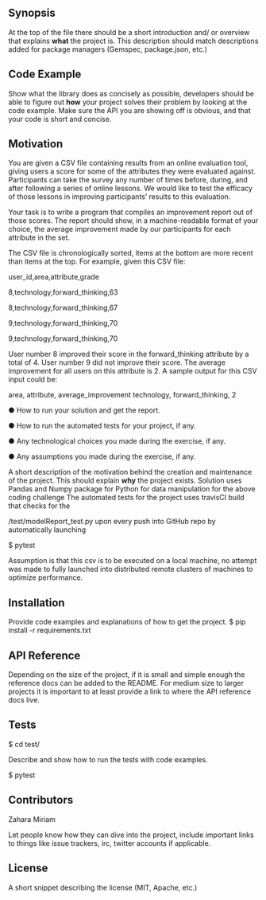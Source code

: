 ## Synopsis

At the top of the file there should be a short introduction and/ or overview that explains **what** the project is. This description should match descriptions added for package managers (Gemspec, package.json, etc.)

## Code Example

Show what the library does as concisely as possible, developers should be able to figure out **how** your project solves their problem by looking at the code example. Make sure the API you are showing off is obvious, and that your code is short and concise.

## Motivation

You are given a CSV file containing results from an online evaluation tool, giving users a score for some of the attributes they were evaluated against. Participants can take the survey any number of times before, during, and after following a series of online lessons. We would like to test the efficacy of those lessons in improving participants’ results to this evaluation.

Your task is to write a program that compiles an improvement report out of those scores. The report should show, in a machine-readable format of your choice, the average improvement made by our participants for each attribute in the set.

The CSV file is chronologically sorted, items at the bottom are more recent than items at the top. For example, given this CSV file:

user_id,area,attribute,grade

8,technology,forward_thinking,63

8,technology,forward_thinking,67

9,technology,forward_thinking,70

9,technology,forward_thinking,70

User number 8 improved their score in the forward_thinking attribute by a total of 4. User number 9 did not improve their score. The average improvement for all users on this attribute is 2. A sample output for this CSV input could be:

area,       attribute,          average_improvement
technology, forward_thinking,   2

● How to run your solution and get the report.

● How to run the automated tests for your project, if any.

● Any technological choices you made during the exercise, if any.

● Any assumptions you made during the exercise, if any.

A short description of the motivation behind the creation and maintenance of the project. This should explain **why** the project exists.
Solution uses Pandas and Numpy package for Python for data manipulation for the above coding challenge
The automated tests for the project uses travisCI build that checks for the

/test/modelReport_test.py upon every push into GitHub repo by automatically launching

$ pytest

Assumption is that this csv is to be executed on a local machine, no attempt was made to fully launched into distributed remote
clusters of machines to optimize performance.



## Installation

Provide code examples and explanations of how to get the project.
$ pip install -r requirements.txt

## API Reference

Depending on the size of the project, if it is small and simple enough the reference docs can be added to the README. For medium size to larger projects it is important to at least provide a link to where the API reference docs live.

## Tests
$ cd test/

Describe and show how to run the tests with code examples.

$ pytest

## Contributors
Zahara Miriam

Let people know how they can dive into the project, include important links to things like issue trackers, irc, twitter accounts if applicable.

## License

A short snippet describing the license (MIT, Apache, etc.)